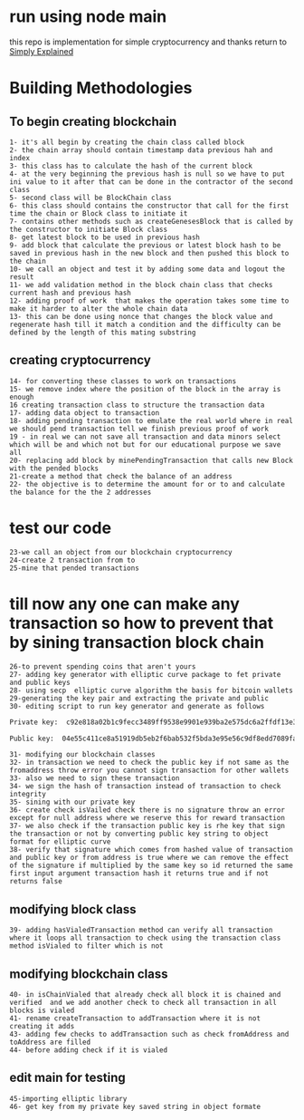 # run using node main
this repo is implementation for simple cryptocurrency and thanks return to [Simply Explained](https://www.youtube.com/playlist?list=PLzvRQMJ9HDiTqZmbtFisdXFxul5k0F-Q4) 
# Building Methodologies
## To begin creating blockchain
    1- it's all begin by creating the chain class called block
    2- the chain array should contain timestamp data previous hah and index
    3- this class has to calculate the hash of the current block
    4- at the very beginning the previous hash is null so we have to put ini value to it after that can be done in the contractor of the second class
    5- second class will be BlockChain class 
    6- this class should contains the constructor that call for the first time the chain or Block class to initiate it 
    7- contains other methods such as createGenesesBlock that is called by the constructor to initiate Block class
    8- get latest block to be used in previous hash
    9- add block that calculate the previous or latest block hash to be saved in previous hash in the new block and then pushed this block to the chain
    10- we call an object and test it by adding some data and logout the result
    11- we add validation method in the block chain class that checks current hash and previous hash 
    12- adding proof of work  that makes the operation takes some time to make it harder to alter the whole chain data
    13- this can be done using nonce that changes the block value and regenerate hash till it match a condition and the difficulty can be defined by the length of this mating substring
## creating cryptocurrency
    14- for converting these classes to work on transactions 
    15- we remove index where the position of the block in the array is enough 
    16 creating transaction class to structure the transaction data
    17- adding data object to transaction 
    18- adding pending transaction to emulate the real world where in real we should pend transaction tell we finish previous proof of work
    19 - in real we can not save all transaction and data minors select which will be and which not but for our educational purpose we save all
    20- replacing add block by minePendingTransaction that calls new Block with the pended blocks
    21-create a method that check the balance of an address
    22- the objective is to determine the amount for or to and calculate the balance for the the 2 addresses
# test our code
    23-we call an object from our blockchain cryptocurrency
    24-create 2 transaction from to 
    25-mine that pended transactions
# till now any one can make any transaction so how to prevent that by sining transaction block chain
    26-to prevent spending coins that aren't yours
    27- adding key generator with elliptic curve package to fet private and public keys
    28- using secp  elliptic curve algorithm the basis for bitcoin wallets
    29-generating the key pair and extracting the private and public
    30- editing script to run key generator and generate as follows
```sh
Private key:  c92e818a02b1c9fecc3489ff9538e9901e939ba2e575dc6a2ffdf13e3006f741

Public key:  04e55c411ce8a51919db5eb2f6bab532f5bda3e95e56c9df8edd7089fa1d907bad78620f82364710513fbf49a29ad6b7009e55ccca1a5273ce491c4fb31c9e6f92
```
    31- modifying our blockchain classes
    32- in transaction we need to check the public key if not same as the fromaddress throw error you cannot sign transaction for other wallets
    33- also we need to sign these transaction
    34- we sign the hash of transaction instead of transaction to check integrity
    35- sining with our private key 
    36- create check isVailed check there is no signature throw an error except for null address where we reserve this for reward transaction
    37- we also check if the transaction public key is rhe key that sign the transaction or not by converting public key string to object format for elliptic curve
    38- verify that signature which comes from hashed value of transaction and public key or from address is true where we can remove the effect of the signature if multiplied by the same key so id returned the same first input argument transaction hash it returns true and if not returns false

## modifying block class
    39- adding hasVialedTransaction method can verify all transaction where it loops all transaction to check using the transaction class method isVialed to filter which is not
## modifying blockchain class
    40- in isChainVialed that already check all block it is chained and verified  and we add another check to check all transaction in all blocks is vialed 
    41- rename createTransaction to addTransaction where it is not creating it adds
    43- adding few checks to addTransaction such as check fromAddress and toAddress are filled 
    44- before adding check if it is vialed
## edit main for testing
    45-importing elliptic library 
    46- get key from my private key saved string in object formate

